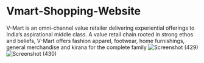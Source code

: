 # Vmart-Shopping-Website
V-Mart is an omni-channel value retailer delivering experiential offerings to India’s aspirational middle class. A value retail chain rooted in strong ethos and beliefs, V-Mart offers fashion apparel, footwear, home furnishings, general merchandise and kirana for the complete family
![Screenshot (429)](https://github.com/user-attachments/assets/30d93cdd-3300-46bb-947f-248d0145a980)
![Screenshot (430)](https://github.com/user-attachments/assets/6fe7b177-2540-4755-9288-dfb440b0a40d)
